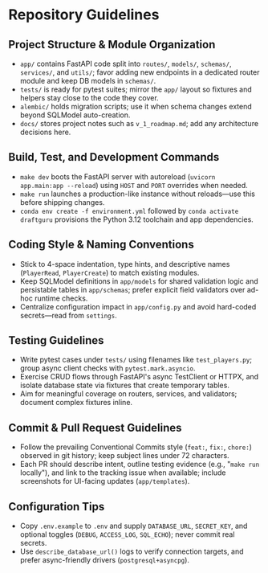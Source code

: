 # Repository Guidelines

## Project Structure & Module Organization
- `app/` contains FastAPI code split into `routes/`, `models/`, `schemas/`, `services/`, and `utils/`; favor adding new endpoints in a dedicated router module and keep DB models in `schemas/`.
- `tests/` is ready for pytest suites; mirror the `app/` layout so fixtures and helpers stay close to the code they cover.
- `alembic/` holds migration scripts; use it when schema changes extend beyond SQLModel auto-creation.
- `docs/` stores project notes such as `v_1_roadmap.md`; add any architecture decisions here.

## Build, Test, and Development Commands
- `make dev` boots the FastAPI server with autoreload (`uvicorn app.main:app --reload`) using `HOST` and `PORT` overrides when needed.
- `make run` launches a production-like instance without reloads—use this before shipping changes.
- `conda env create -f environment.yml` followed by `conda activate draftguru` provisions the Python 3.12 toolchain and app dependencies.

## Coding Style & Naming Conventions
- Stick to 4-space indentation, type hints, and descriptive names (`PlayerRead`, `PlayerCreate`) to match existing modules.
- Keep SQLModel definitions in `app/models` for shared validation logic and persistable tables in `app/schemas`; prefer explicit field validators over ad-hoc runtime checks.
- Centralize configuration impact in `app/config.py` and avoid hard-coded secrets—read from `settings`.

## Testing Guidelines
- Write pytest cases under `tests/` using filenames like `test_players.py`; group async client checks with `pytest.mark.asyncio`.
- Exercise CRUD flows through FastAPI's async TestClient or HTTPX, and isolate database state via fixtures that create temporary tables.
- Aim for meaningful coverage on routers, services, and validators; document complex fixtures inline.

## Commit & Pull Request Guidelines
- Follow the prevailing Conventional Commits style (`feat:`, `fix:`, `chore:`) observed in git history; keep subject lines under 72 characters.
- Each PR should describe intent, outline testing evidence (e.g., "`make run` locally"), and link to the tracking issue when available; include screenshots for UI-facing updates (`app/templates`).

## Configuration Tips
- Copy `.env.example` to `.env` and supply `DATABASE_URL`, `SECRET_KEY`, and optional toggles (`DEBUG`, `ACCESS_LOG`, `SQL_ECHO`); never commit real secrets.
- Use `describe_database_url()` logs to verify connection targets, and prefer async-friendly drivers (`postgresql+asyncpg`).
